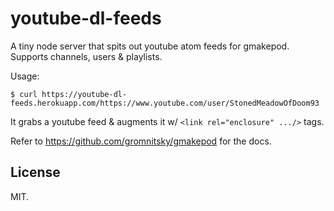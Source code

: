 # youtube-dl-feeds

A tiny node server that spits out youtube atom feeds for
gmakepod. Supports channels, users & playlists.

Usage:

    $ curl https://youtube-dl-feeds.herokuapp.com/https://www.youtube.com/user/StonedMeadowOfDoom93

It grabs a youtube feed & augments it w/ `<link rel="enclosure" .../>`
tags.

Refer to https://github.com/gromnitsky/gmakepod for the docs.

## License

MIT.
